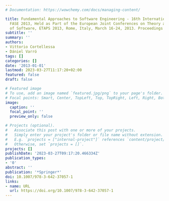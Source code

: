 ```yaml
---
# Documentation: https://wowchemy.com/docs/managing-content/

title: Fundamental Approaches to Software Engineering - 16th International Conference,
  FASE 2013, Held as Part of the European Joint Conferences on Theory and Practice
  of Software, ETAPS 2013, Rome, Italy, March 16-24, 2013. Proceedings
subtitle: ''
summary: ''
authors:
- Vittorio Cortellessa
- Dániel Varró
tags: []
categories: []
date: '2013-01-01'
lastmod: 2023-03-27T11:17:20+02:00
featured: false
draft: false

# Featured image
# To use, add an image named `featured.jpg/png` to your page's folder.
# Focal points: Smart, Center, TopLeft, Top, TopRight, Left, Right, BottomLeft, Bottom, BottomRight.
image:
  caption: ''
  focal_point: ''
  preview_only: false

# Projects (optional).
#   Associate this post with one or more of your projects.
#   Simply enter your project's folder or file name without extension.
#   E.g. `projects = ["internal-project"]` references `content/project/deep-learning/index.md`.
#   Otherwise, set `projects = []`.
projects: []
publishDate: '2023-03-27T09:17:20.466334Z'
publication_types:
- '0'
abstract: ''
publication: '*Springer*'
doi: 10.1007/978-3-642-37057-1
links:
- name: URL
  url: https://doi.org/10.1007/978-3-642-37057-1
---
```

